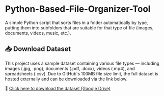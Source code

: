 # Python-Based-File-Organizer-Tool
A simple Python script that sorts files in a folder automatically by type, putting them into subfolders that are suitable for that type of file (images, documents, videos, music, etc.).
## 📥 Download Dataset

This project uses a sample dataset containing various file types — including images (.jpg, .png), documents (.pdf, .docx), videos (.mp4), and spreadsheets (.csv). Due to GitHub's 100MB file size limit, the full dataset is hosted externally and can be downloaded via the link below.

🔗 [Click here to download the dataset (Google Drive)](https://drive.google.com/drive/folders/1Lo2a0GuvDZiyxFpDP2vO0alGScgOdkKo?usp=sharing)
